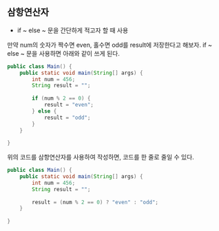 ## 삼항연산자

* if ~ else ~ 문을 간단하게 적고자 할 때 사용


만약 num의 숫자가 짝수면 even, 홀수면 odd를 result에 저장한다고 해보자.
if ~ else ~ 문을 사용하면 아래와 같이 쓰게 된다.

```java
public class Main() {
    public static void main(String[] args) {
        int num = 456;
        String result = "";
        
        if (num % 2 == 0) {
            result = "even";
        } else {
            result = "odd";
        }
    }
    
}
```

위의 코드를 삼항연산자를 사용하여 작성하면, 코드를 한 줄로 줄일 수 있다.

```java
public class Main() {
    public static void main(String[] args) {
        int num = 456;
        String result = "";
        
        result = (num % 2 == 0) ? "even" : "odd";
    }
    
}
```